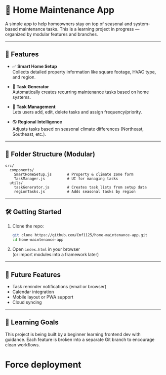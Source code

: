 # 🏡 Home Maintenance App

A simple app to help homeowners stay on top of seasonal and system-based maintenance tasks. This is a learning project in progress — organized by modular features and branches.

---

## 🚀 Features

- ✅ **Smart Home Setup**  
  Collects detailed property information like square footage, HVAC type, and region.

- 🧠 **Task Generator**  
  Automatically creates recurring maintenance tasks based on home systems.

- 📝 **Task Management**  
  Lets users add, edit, delete tasks and assign frequency/priority.

- 🌎 **Regional Intelligence**  
  Adjusts tasks based on seasonal climate differences (Northeast, Southeast, etc.).

---

## 📁 Folder Structure (Modular)

```
src/
  components/
    SmartHomeSetup.js       # Property & climate zone form
    TaskManager.js          # UI for managing tasks
  utils/
    taskGenerator.js        # Creates task lists from setup data
    regionTasks.js          # Adds seasonal tasks by region
```

---

## 🛠 Getting Started

1. Clone the repo:
   ```bash
   git clone https://github.com/Cmf1125/home-maintenance-app.git
   cd home-maintenance-app
   ```

2. Open `index.html` in your browser  
   (or import modules into a framework later)

---

## 🧠 Future Features

- Task reminder notifications (email or browser)
- Calendar integration
- Mobile layout or PWA support
- Cloud syncing

---

## 🧰 Learning Goals

This project is being built by a beginner learning frontend dev with guidance. Each feature is broken into a separate Git branch to encourage clean workflows.
# Force deployment
